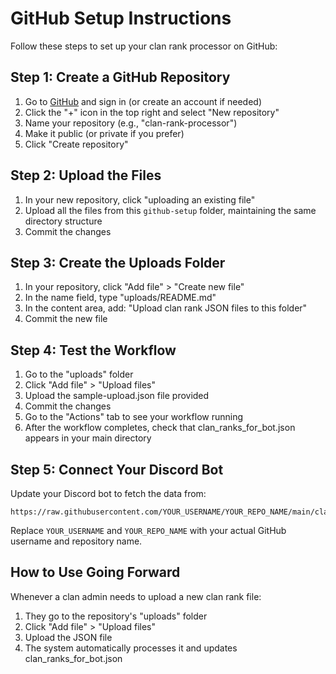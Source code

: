 # GitHub Setup Instructions

Follow these steps to set up your clan rank processor on GitHub:

## Step 1: Create a GitHub Repository

1. Go to [GitHub](https://github.com) and sign in (or create an account if needed)
2. Click the "+" icon in the top right and select "New repository"
3. Name your repository (e.g., "clan-rank-processor")
4. Make it public (or private if you prefer)
5. Click "Create repository"

## Step 2: Upload the Files

1. In your new repository, click "uploading an existing file"
2. Upload all the files from this `github-setup` folder, maintaining the same directory structure
3. Commit the changes

## Step 3: Create the Uploads Folder

1. In your repository, click "Add file" > "Create new file"
2. In the name field, type "uploads/README.md"
3. In the content area, add: "Upload clan rank JSON files to this folder"
4. Commit the new file

## Step 4: Test the Workflow

1. Go to the "uploads" folder
2. Click "Add file" > "Upload files"
3. Upload the sample-upload.json file provided
4. Commit the changes
5. Go to the "Actions" tab to see your workflow running
6. After the workflow completes, check that clan_ranks_for_bot.json appears in your main directory

## Step 5: Connect Your Discord Bot

Update your Discord bot to fetch the data from:
```
https://raw.githubusercontent.com/YOUR_USERNAME/YOUR_REPO_NAME/main/clan_ranks_for_bot.json
```

Replace `YOUR_USERNAME` and `YOUR_REPO_NAME` with your actual GitHub username and repository name.

## How to Use Going Forward

Whenever a clan admin needs to upload a new clan rank file:
1. They go to the repository's "uploads" folder
2. Click "Add file" > "Upload files"
3. Upload the JSON file
4. The system automatically processes it and updates clan_ranks_for_bot.json